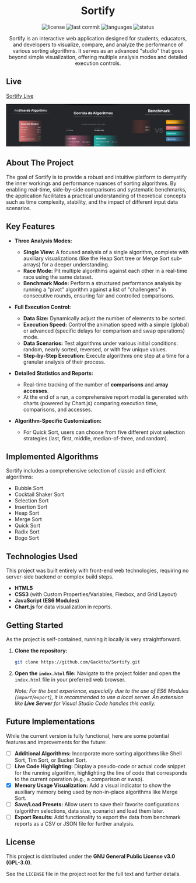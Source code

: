<h1 align="center">Sortify</h1>

<p align="center">
  <img src="https://img.shields.io/github/license/Gacktto/Sortify" alt="license">
  <img src="https://img.shields.io/github/last-commit/Gacktto/Sortify" alt="last commit">
  <img src="https://img.shields.io/github/languages/top/Gacktto/Sortify" alt="languages">
  <img src="https://img.shields.io/badge/status-developing-yellow" alt="status">
</p>

<p align="center">Sortify is an interactive web application designed for students, educators, and developers to visualize, compare, and analyze the performance of various sorting algorithms. It serves as an advanced "studio" that goes beyond simple visualization, offering multiple analysis modes and detailed execution controls.</p>

## Live 
[Sortify Live](https://gacktto.github.io/Sortify/)

![Sortify Header](/assets/banner.png)

## About The Project

The goal of Sortify is to provide a robust and intuitive platform to demystify the inner workings and performance nuances of sorting algorithms. By enabling real-time, side-by-side comparisons and systematic benchmarks, the application facilitates a practical understanding of theoretical concepts such as time complexity, stability, and the impact of different input data scenarios.

## Key Features

* **Three Analysis Modes:**
    * **Single View:** A focused analysis of a single algorithm, complete with auxiliary visualizations (like the Heap Sort tree or Merge Sort sub-arrays) for a deeper understanding.
    * **Race Mode:** Pit multiple algorithms against each other in a real-time race using the same dataset.
    * **Benchmark Mode:** Perform a structured performance analysis by running a "pivot" algorithm against a list of "challengers" in consecutive rounds, ensuring fair and controlled comparisons.

* **Full Execution Control:**
    * **Data Size:** Dynamically adjust the number of elements to be sorted.
    * **Execution Speed:** Control the animation speed with a simple (global) or advanced (specific delays for comparison and swap operations) mode.
    * **Data Scenarios:** Test algorithms under various initial conditions: random, nearly sorted, reversed, or with few unique values.
    * **Step-by-Step Execution:** Execute algorithms one step at a time for a granular analysis of their process.

* **Detailed Statistics and Reports:**
    * Real-time tracking of the number of **comparisons** and **array accesses**.
    * At the end of a run, a comprehensive report modal is generated with charts (powered by Chart.js) comparing execution time, comparisons, and accesses.

* **Algorithm-Specific Customization:**
    * For Quick Sort, users can choose from five different pivot selection strategies (last, first, middle, median-of-three, and random).


## Implemented Algorithms

Sortify includes a comprehensive selection of classic and efficient algorithms:

* Bubble Sort
* Cocktail Shaker Sort
* Selection Sort
* Insertion Sort
* Heap Sort
* Merge Sort
* Quick Sort
* Radix Sort
* Bogo Sort

## Technologies Used

This project was built entirely with front-end web technologies, requiring no server-side backend or complex build steps.

* **HTML5**
* **CSS3** (with Custom Properties/Variables, Flexbox, and Grid Layout)
* **JavaScript (ES6 Modules)**
* **Chart.js** for data visualization in reports.

## Getting Started

As the project is self-contained, running it locally is very straightforward.

1.  **Clone the repository:**
    ```sh
    git clone https://github.com/Gacktto/Sortify.git
    ```

2.  **Open the `index.html` file:**
    Navigate to the project folder and open the `index.html` file in your preferred web browser.

    *Note: For the best experience, especially due to the use of ES6 Modules (`import`/`export`), it is recommended to use a local server. An extension like **Live Server** for Visual Studio Code handles this easily.*
    

## Future Implementations

While the current version is fully functional, here are some potential features and improvements for the future:

* [ ] **Additional Algorithms:** Incorporate more sorting algorithms like Shell Sort, Tim Sort, or Bucket Sort.
* [ ] **Live Code Highlighting:** Display a pseudo-code or actual code snippet for the running algorithm, highlighting the line of code that corresponds to the current operation (e.g., a comparison or swap).
* [x] **Memory Usage Visualization:** Add a visual indicator to show the auxiliary memory being used by non-in-place algorithms like Merge Sort.
* [ ] **Save/Load Presets:** Allow users to save their favorite configurations (algorithm selections, data size, scenario) and load them later.
* [ ] **Export Results:** Add functionality to export the data from benchmark reports as a CSV or JSON file for further analysis.

## License

This project is distributed under the **GNU General Public License v3.0 (GPL-3.0)**.

See the `LICENSE` file in the project root for the full text and further details.
